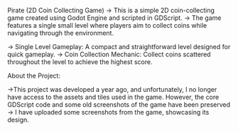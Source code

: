Pirate (2D Coin Collecting Game)
-> This is a simple 2D coin-collecting game created using Godot Engine and scripted in GDScript.
-> The game features a single small level where players aim to collect coins while navigating through the environment.

-> Single Level Gameplay: A compact and straightforward level designed for quick gameplay.
-> Coin Collection Mechanic: Collect coins scattered throughout the level to achieve the highest score.

About the Project:

->This project was developed a year ago, and unfortunately, I no longer have access to the assets and tiles used in the game. However,
  the core GDScript code and some old screenshots of the game have been preserved
-> I have uploaded some screenshots from the game, showcasing its design.
